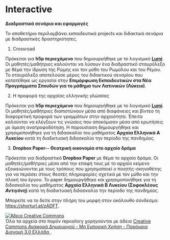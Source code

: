 # Interactive

**Διαδραστικά σενάρια και εφαρμογές**

Το αποθετήριο περιλαμβάνει εκπαιδευτικά projects και διδακτικά σενάρια με διαδραστικές δραστηριότητες.

1. Crossroad

Πρόκειται για **h5p περιεχόμενο** που δημιουργήθηκε με το λογισμικό **[Lumi](https://app.lumi.education/)**. Οι μαθητές/μαθήτριες καλούνται να λύσουν ένα διαδραστικό σταυρόλεξο με θέμα την ίδρυση της Ρώμης και τον μύθο του Ρωμύλου και του Ρέμου.  Το σταυρόλεξο αποτελούσε μέρος του διδακτικού σεναρίου που κατατέθηκε ως εργασία στην **Επιμόρφωση Εκπαιδευτικών στα Νέα Προγράμματα Σπουδών για το μάθημα των Λατινικών (Λύκειο)**.

2. Η προφορά της αρχαίας ελληνικής γλώσσας

Πρόκειται για **h5p περιεχόμενο** που δημιουργήθηκε με το λογισμικό **[Lumi](https://app.lumi.education/)**. Οι μαθητές/μαθήτριες διαπιστώνουν μέσα από διαφάνειες και βίντεο τη διαφορετική προφορά των γραμμάτων στην αρχαιότητα. Έπειτα καλούνται να ελέγξουν τις γνώσεις που αποκόμισαν μέσα από ερωτήσεις με άμεση ανατροφοδότηση. Η παρουσίαση δημιουργήθηκε και χρησιμοποιήθηκε για τη διδασκαλία του μαθήματος **Αρχαία Ελληνικά Α Λυκείου** κατά τη διαδικτυακή διδασκαλία την περίοδο της πανδημίας.

3. **Dropbox Paper-- Θεατρική οικονομία στο αρχαίο δράμα**

Πρόκειται για διαδραστικό **Dropbox Paper**  με θέμα το αρχαίο δράμα. Οι μαθητές/μαθήτριες μέσα από την επαφή τους με το αρχαίο κείμενο εξοικειώνονται με τους τρόπους που χρησιμοποιεί ο ποιητής-σκηνοθέτης για να περάσει στους θεατές πληροφορίες σχετικά με τον μύθο και την πλοκή του έργου. Το paper  δημιουργήθηκε και χρησιμοποιήθηκε για τη διδασκαλία του μαθήματος **Αρχαία Ελληνικά Β Λυκείου (Σοφοκλέους *Αντιγόνη*)** κατά τη διαδικτυακή διδασκαλία την περίοδο της πανδημίας.

Μπορείτε να το δείτε στην πλήρη του μορφή στον ακόλουθο σύνδεσμο: <https://shorturl.at/zADFT>.



<a rel="license" href="http://creativecommons.org/licenses/by-nc-sa/3.0/gr/"><img alt="Άδεια Creative Commons" style="border-width:0" src="https://i.creativecommons.org/l/by-nc-sa/3.0/gr/88x31.png" /></a><br />Όλα τα αρχεία στο παρόν repository χορηγούνται με άδεια <a rel="license" href="http://creativecommons.org/licenses/by-nc-sa/3.0/gr/">Creative Commons Αναφορά Δημιουργού - Μη Εμπορική Χρήση - Παρόμοια Διανομή 3.0 Ελλάδα </a>.
